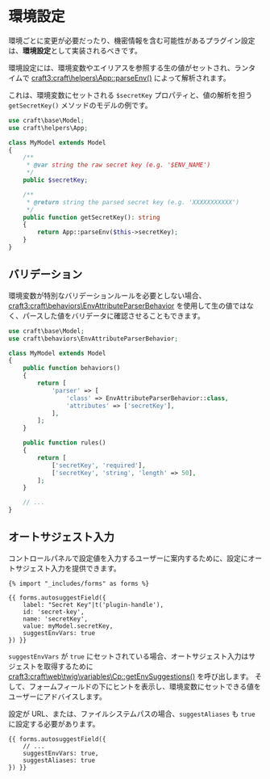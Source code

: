# 環境設定

環境ごとに変更が必要だったり、機密情報を含む可能性があるプラグイン設定は、**環境設定**として実装されるべきです。

環境設定には、環境変数やエイリアスを参照する生の値がセットされ、ランタイムで <craft3:craft\helpers\App::parseEnv()> によって解析されます。

これは、環境変数にセットされる `$secretKey` プロパティと、値の解析を担う `getSecretKey()` メソッドのモデルの例です。

```php
use craft\base\Model;
use craft\helpers\App;

class MyModel extends Model
{
    /**
     * @var string the raw secret key (e.g. '$ENV_NAME')
     */
    public $secretKey;

    /**
     * @return string the parsed secret key (e.g. 'XXXXXXXXXXX')
     */
    public function getSecretKey(): string
    {
        return App::parseEnv($this->secretKey);
    }
}
```

## バリデーション

環境変数が特別なバリデーションルールを必要としない場合、<craft3:craft\behaviors\EnvAttributeParserBehavior> を使用して生の値ではなく、パースした値をバリデータに確認させることもできます。

```php
use craft\base\Model;
use craft\behaviors\EnvAttributeParserBehavior;

class MyModel extends Model
{
    public function behaviors()
    {
        return [
            'parser' => [
                'class' => EnvAttributeParserBehavior::class,
                'attributes' => ['secretKey'],
            ],
        ];
    }

    public function rules()
    {
        return [
            ['secretKey', 'required'],
            ['secretKey', 'string', 'length' => 50],
        ];
    }

    // ...
}
```

## オートサジェスト入力

コントロールパネルで設定値を入力するユーザーに案内するために、設定にオートサジェスト入力を提供できます。

```twig
{% import "_includes/forms" as forms %}

{{ forms.autosuggestField({
    label: "Secret Key"|t('plugin-handle'),
    id: 'secret-key',
    name: 'secretKey',
    value: myModel.secretKey,
    suggestEnvVars: true
}) }}
```

`suggestEnvVars` が `true` にセットされている場合、オートサジェスト入力はサジェストを取得するために <craft3:craft\web\twig\variables\Cp::getEnvSuggestions()> を呼び出します。 そして、フォームフィールドの下にヒントを表示し、環境変数にセットできる値をユーザーにアドバイスします。

設定が URL、または、ファイルシステムパスの場合、`suggestAliases` も `true` に設定する必要があります。

```twig{4}
{{ forms.autosuggestField({
    // ...
    suggestEnvVars: true,
    suggestAliases: true
}) }}
```
